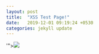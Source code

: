 ```yaml
---
layout: post
title:  "XSS Test Page!"
date:   2019-12-01 09:19:24 +0530
categories: jekyll update
---
```


'"></title></script><img src=x onerror=confirm(1)>
